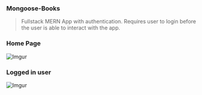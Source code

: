 ### Mongoose-Books
> Fullstack MERN App with authentication.
> Requires user to login before the user is able to interact with the app.

### Home Page
![Imgur](https://i.imgur.com/R6s2DPJ.png)

### Logged in user

![Imgur](https://i.imgur.com/yMyuHGp.png)

